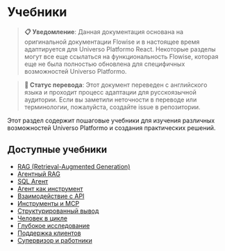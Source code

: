 # Учебники

> **📋 Уведомление**: Данная документация основана на оригинальной документации Flowise и в настоящее время адаптируется для Universo Platformo React. Некоторые разделы могут все еще ссылаться на функциональность Flowise, которая еще не была полностью обновлена для специфичных возможностей Universo Platformo.

> **🔄 Статус перевода**: Этот документ переведен с английского языка и проходит процесс адаптации для русскоязычной аудитории. Если вы заметили неточности в переводе или терминологии, пожалуйста, создайте issue в репозитории.

Этот раздел содержит пошаговые учебники для изучения различных возможностей Universo Platformo и создания практических решений.

## Доступные учебники

* [RAG (Retrieval-Augmented Generation)](rag.md)
* [Агентный RAG](agentic-rag.md)
* [SQL Агент](sql-agent.md)
* [Агент как инструмент](agent-as-tool.md)
* [Взаимодействие с API](interacting-with-api.md)
* [Инструменты и MCP](tools-and-mcp.md)
* [Структурированный вывод](structured-output.md)
* [Человек в цикле](human-in-the-loop.md)
* [Глубокое исследование](deep-research.md)
* [Поддержка клиентов](customer-support.md)
* [Супервизор и работники](supervisor-and-workers.md)
